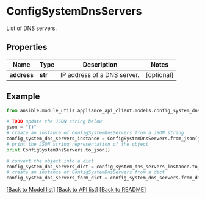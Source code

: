 # ConfigSystemDnsServers

List of DNS servers.

## Properties
Name | Type | Description | Notes
------------ | ------------- | ------------- | -------------
**address** | **str** | IP address of a DNS server. | [optional] 

## Example

```python
from ansible.module_utils.appliance_api_client.models.config_system_dns_servers import ConfigSystemDnsServers

# TODO update the JSON string below
json = "{}"
# create an instance of ConfigSystemDnsServers from a JSON string
config_system_dns_servers_instance = ConfigSystemDnsServers.from_json(json)
# print the JSON string representation of the object
print ConfigSystemDnsServers.to_json()

# convert the object into a dict
config_system_dns_servers_dict = config_system_dns_servers_instance.to_dict()
# create an instance of ConfigSystemDnsServers from a dict
config_system_dns_servers_form_dict = config_system_dns_servers.from_dict(config_system_dns_servers_dict)
```
[[Back to Model list]](../README.md#documentation-for-models) [[Back to API list]](../README.md#documentation-for-api-endpoints) [[Back to README]](../README.md)


